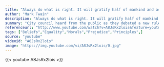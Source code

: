 ```yaml
---
title: "Always do what is right. It will gratify half of mankind and astound the other."
author: "Mark Twain"
description: "Always do what is right. It will gratify half of mankind and astound the other. - Mark Twain quotes from GetInspired365.com"
summary: "City council heard from the public as they debated a new rule adding LGBT people to the list of minorities protected from discrimination."
referenceurl: "http://www.youtube.com/watch?v=A8JsRx2lois&feature=youtube_gdata_player"
tags: ["Beliefs","Equality","Morals","Prejudice","Principles",]
source: "youtube"
videoid: "A8JsRx2lois"
image: "https://img.youtube.com/vi/A8JsRx2lois/0.jpg"
---
```


{{< youtube A8JsRx2lois >}}
